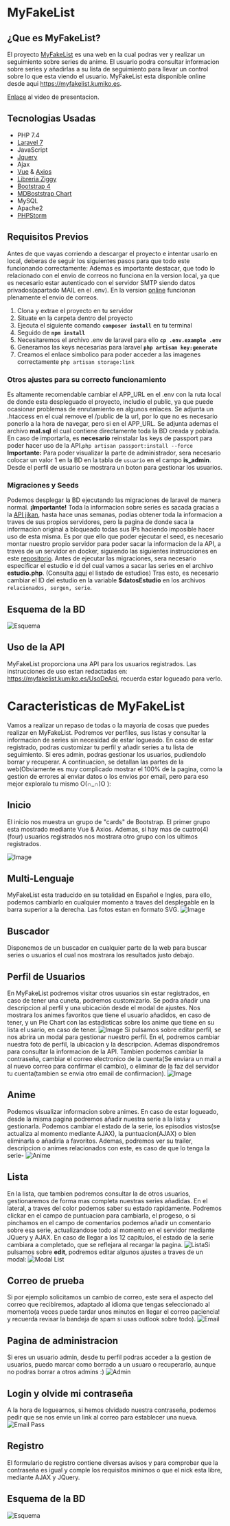 ﻿# MyFakeList

## ¿Que es MyFakeList?
El proyecto [MyFakeList](https://myfakelist.kumiko.es) es una web en la cual podras ver y realizar un seguimiento sobre series de anime. El usuario podra consultar informacion sobre series y añadirlas a su lista de seguimiento para llevar un control sobre lo que esta viendo el usuario. MyFakeList esta disponible online desde aqui https://myfakelist.kumiko.es.

[Enlace](https://youtu.be/c2wqfBmY6sc) al video de presentacion.
## Tecnologias Usadas

 - PHP 7.4
 - [Laravel 7](https://laravel.com/)
 - JavaScript
 - [Jquery](https://jquery.com/)
 - Ajax
 - [Vue](https://vuejs.org) & [Axios](https://github.com/axios/axios)
 - [Libreria Ziggy](https://github.com/tightenco/ziggy)
 - [Bootstrap 4](https://getbootstrap.com)
 - [MDBoststrap Chart](https://mdbootstrap.com/docs/jquery/javascript/charts/)
 - MySQL
 - Apache2
 - [PHPStorm](https://www.jetbrains.com/es-es/phpstorm/)

## Requisitos Previos
Antes de que vayas corriendo a descargar el proyecto e intentar usarlo en local, deberas de seguir los siguientes pasos para que todo este funcionando correctamente:
Ademas es importante destacar, que todo lo relacionado con el envio de correos no funciona en la version local, ya que es necesario estar autenticado con el servidor SMTP siendo datos privados(apartado MAIL en el .env). En la version [online](https://myfakelist.kumiko.es) funcionan plenamente el envio de correos.

 1. Clona y extrae el proyecto en tu servidor
 2. Situate en la carpeta dentro del proyecto
 3. Ejecuta el siguiente comando __`composer install`__ en tu terminal
 4. Seguido de __`npm install`__
 5. Necesitaremos el archivo .env de laravel  para ello __`cp .env.example .env`__
 6. Generamos las keys necesarias para laravel __`php artisan key:generate`__ 
 7. Creamos el enlace simbolico para poder acceder a las imagenes correctamente `php artisan storage:link`
### Otros ajustes para su correcto funcionamiento
Es altamente recomendable cambiar el APP_URL en el .env con la ruta local de donde esta despleguado el proyecto, includio el public, ya que puede ocasionar problemas de enrutamiento en algunos enlaces. Se adjunta un .htaccess en el cual remove el /public de la url, por lo que no es necesario ponerlo a la hora de navegar, pero si en el APP_URL.
Se adjunta ademas el archivo __mal.sql__ el cual contiene directamente toda la BD creada y poblada. En caso de importarla, es __necesario__ reinstalar las keys de passport para poder hacer uso de la API.`php artisan passport:install --force`
__Importante:__ Para poder visualizar la parte de administrador, sera necesario colocar un valor 1 en la BD en la tabla de `usuario` en el campo __is_admin__. Desde el perfil de usuario se mostrara un boton para gestionar los usuarios.


### Migraciones y Seeds
Podemos desplegar la BD ejecutando las migraciones de laravel de manera normal.
__¡Importante!__ 
Toda la informacion sobre series es sacada gracias a la [API jikan](https://jikan.moe), hasta hace unas semanas, podias obtener toda la informacion a traves de sus propios servidores, pero la pagina de donde saca la informacion original a bloqueado todas sus IPs haciendo imposible hacer uso de esta misma. Es por que ello que poder ejecutar el seed, es necesario montar nuestro propio servidor para poder sacar la informacion de la API, a traves de un servidor en docker, siguiendo las siguientes instrucciones en este [repositorio](https://github.com/fethica/jikan-rest-docker).
Antes de ejecutar las migraciones, sera necesario especificar el estudio e id del cual vamos a sacar las series en el archivo __estudio.php__.  (Consulta [aqui](https://myanimelist.net/anime.php) el listado de estudios)
Tras esto, es necesario cambiar el ID del estudio en la variable __$datosEstudio__ en los archivos `relacionados, sergen, serie`.


## Esquema de la BD
![Esquema](https://i.imgur.com/A3mwJhV.jpg)

## Uso de la API
MyFakeList proporciona una API para los usuarios registrados. Las instrucciones de uso estan redactadas en:
https://myfakelist.kumiko.es/UsoDeApi, recuerda estar logueado para verlo.

# Caracteristicas de MyFakeList
Vamos a realizar un repaso de todas o la mayoria de cosas que puedes realizar en MyFakeList.
Podremos ver perfiles, sus listas y consultar la informacion de series sin necesidad de estar logueado.
En caso de estar registrado, podras customizar tu perfil y añadir series a tu lista de seguimiento.
Si eres admin, podras gestionar los usuarios, pudiendolo borrar y recuperar.
A continuacion, se detallan las partes de la web(Obviamente es muy complicado mostrar el 100% de la pagina, como la gestion de errores al enviar datos o los envios por email, pero para eso mejor exploralo tu mismo O(∩_∩)O ):

## Inicio
El inicio nos muestra un grupo de "cards" de Bootstrap. El primer grupo esta mostrado mediante Vue & Axios.  Ademas, si hay mas de cuatro(4)(four) usuarios registrados nos mostrara otro grupo con los ultimos registrados.

![Image](https://i.imgur.com/mQ21v7X.jpg)
## Multi-Lenguaje
MyFakeList esta traducido en su totalidad en Español e Ingles, para ello, podemos cambiarlo en cualquier momento a traves del desplegable en la barra superior a la derecha. Las fotos estan en formato SVG.
![Image](https://i.imgur.com/i0uhfkp.jpg)

## Buscador
Disponemos de un buscador en cualquier parte de la web para buscar series o usuarios el cual nos mostrara los resultados justo debajo.
## Perfil de Usuarios
En MyFakeList podremos visitar otros usuarios sin estar registrados, en caso de tener una cuneta, podremos customizarlo.
Se podra añadir una descripcion al perfil y una ubicación desde el modal de ajustes.
Nos mostrara los animes favoritos que tiene el usuario añadidos, en caso de tener, y un Pie Chart con las estadisticas sobre los anime que tiene en su lista el usario, en caso de tener.
![Image](https://i.imgur.com/vNB2Kjm.jpg)
Si pulsamos sobre editar perfil, se nos abrira un modal para gestionar nuestro perfil.
En el, podremos cambiar nuestra foto de perfil, la ubicacion y la descripcion.
Ademas dispondremos para consultar la informacion de la API. 
Tambien podemos cambiar la contraseña, cambiar el correo electronico de la cuenta(Se enviara un mail a al nuevo correo para confirmar el cambio), o eliminar de la faz del servidor tu cuenta(tambien se envia otro email de confirmacion).
![Image](https://i.imgur.com/GA4lUfv.jpg)
## Anime
Podemos visualizar informacion sobre animes. En caso de estar logueado, desde la misma pagina podremos añadir nuestra serie a la lista y gestionarla. Podemos cambiar el estado de la serie, los episodios vistos(se actualiza al momento mediante AJAX), la puntuacion(AJAX) o bien eliminarla o añadirla a favoritos.
Ademas, podremos ver su trailer, descripcion o animes relacionados con este, es caso de que lo tenga la serie-
![Anime](https://i.imgur.com/o8q4kX3.jpg)
## Lista 
En la lista, que tambien podremos consultar la de otros usuarios, gestionaremos de forma mas completa nuestras series añadidas.
En el lateral, a traves del color podemos saber su estado rapidamente.
Podremos clickar en el campo de puntuacion para cambiarla, el progeso, o si pinchamos en el campo de comentarios podemos añadir un comentario sobre esa serie, actualizandose todo al momento en el servidor mediante JQuery y AJAX.
En caso de llegar a los 12 capitulos, el estado de la serie cambiara a completado, que se reflejara al recargar la pagina.
![Lista](https://i.imgur.com/lOK5tBJ.jpg)Si pulsamos sobre __edit__, podremos editar algunos ajustes a traves de un modal:
![Modal List](https://i.imgur.com/Kc0ma6X.jpg)
## Correo de prueba
Si por ejemplo solicitamos un cambio de correo, este sera el aspecto del correo que recibiremos, adaptado al idioma que tengas seleccionado al momento(a veces puede tardar unos minutos en llegar el correo paciencia! y recuerda revisar la bandeja de spam si usas outlook sobre todo).
![Email](https://i.imgur.com/RqZTQVA.jpg)
## Pagina de administracion
Si eres un usuario admin, desde tu perfil podras acceder a la gestion de usuarios, puedo marcar como borrado a un usuaro o recuperarlo, aunque no podras borrar a otros admins :)
![Admin](https://i.imgur.com/8JRnBxW.jpg)
## Login y olvide mi contraseña
A la hora de loguearnos, si hemos olvidado nuestra contraseña, podemos pedir que se nos envie un link al correo para establecer una nueva.
![Email Pass](https://i.imgur.com/5uwdEvk.jpg)
## Registro
El formulario de registro contiene diversas avisos y para comprobar que la contraseña es igual y comple los requisitos minimos o que el nick esta libre, mediante AJAX y JQuery.

## Esquema de la BD
![Esquema](https://i.imgur.com/A3mwJhV.jpg)


